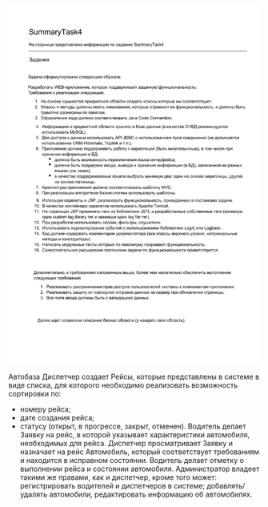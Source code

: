 ![Task](/src/task.png)

Автобаза
Диспетчер создает Рейсы, которые представлены в системе в виде списка,
для которого необходимо реализовать возможность сортировки по:
* номеру рейса;
* дате создания рейса;
* статусу (открыт, в прогрессе, закрыт, отменен).
Водитель делает Заявку на рейс, в которой указывает характеристики
автомобиля, необходимых для рейса. Диспетчер просматривает Заявку и
назначает на рейс Автомобиль, который соответствует требованиям и
находится в исправном состоянии.
Водитель делает отметку о выполнении рейса и состоянии автомобиля.
Администратор владеет такими же правами, как и диспетчер, кроме того
может:
регистрировать водителей и диспетчеров в системе;
добавлять/удалять автомобили, редактировать информацию об автомобилях.
